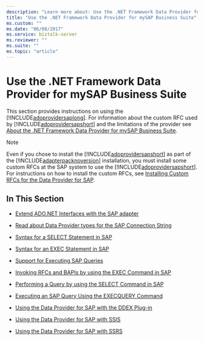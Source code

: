 ```yaml
---
description: "Learn more about: Use the .NET Framework Data Provider for mySAP Business Suite"
title: "Use the .NET Framework Data Provider for mySAP Business Suite"
ms.custom: ""
ms.date: "06/08/2017"
ms.service: biztalk-server
ms.reviewer: ""
ms.suite: ""
ms.topic: "article"
---
```

# Use the .NET Framework Data Provider for mySAP Business Suite
This section provides instructions on using the [!INCLUDE[adoprovidersaplong](../../includes/adoprovidersaplong-md.md)]. For information about the custom RFC used by [!INCLUDE[adoprovidersapshort](../../includes/adoprovidersapshort-md.md)] and the limitations of the provider see [About the .NET Framework Data Provider for mySAP Business Suite](../../adapters-and-accelerators/adapter-sap/about-the-net-framework-data-provider-for-mysap-business-suite.md).  
  
> [!NOTE]
>  Even if you chose to install the [!INCLUDE[adoprovidersapshort](../../includes/adoprovidersapshort-md.md)] as part of the [!INCLUDE[adapterpacknoversion](../../includes/adapterpacknoversion-md.md)] installation, you must install some custom RFCs at the SAP system to use the [!INCLUDE[adoprovidersapshort](../../includes/adoprovidersapshort-md.md)]. For instructions on how to install the custom RFCs, see [Installing Custom RFCs for the Data Provider for SAP](../../adapters-and-accelerators/adapter-sap/install-custom-rfcs-for-the-data-provider-for-sap.md).  
  
## In This Section  
  
-   [Extend ADO.NET Interfaces with the SAP adapter](../../adapters-and-accelerators/adapter-sap/extend-ado-net-interfaces-with-the-sap-adapter.md)  
  
-   [Read about Data Provider types for the SAP Connection String](../../adapters-and-accelerators/adapter-sap/read-about-data-provider-types-for-the-sap-connection-string.md)  
  
-   [Syntax for a SELECT Statement in SAP](../../adapters-and-accelerators/adapter-sap/syntax-for-a-select-statement-in-sap.md)  
  
-   [Syntax for an EXEC Statement in SAP](../../adapters-and-accelerators/adapter-sap/syntax-for-an-exec-statement-in-sap.md)  
  
-   [Support for Executing SAP Queries](./execquery-command-options-in-sap.md)  
  
-   [Invoking RFCs and BAPIs by using the EXEC Command in SAP](../../adapters-and-accelerators/adapter-sap/invoke-rfcs-and-bapis-using-the-exec-command-in-sap.md)  
  
-   [Performing a Query by using the SELECT Command in SAP](../../adapters-and-accelerators/adapter-sap/run-a-query-using-the-select-command-in-sap.md)  
  
-   [Executing an SAP Query Using the EXECQUERY Command](../../adapters-and-accelerators/adapter-sap/execute-an-sap-query-using-the-execquery-command.md)  
  
-   [Using the Data Provider for SAP with the DDEX Plug-in](../../adapters-and-accelerators/adapter-sap/use-the-data-provider-for-sap-with-the-ddex-plug-in.md)  
  
-   [Using the Data Provider for SAP with SSIS](../../adapters-and-accelerators/adapter-sap/use-the-data-provider-for-sap-with-ssis.md)  
  
-   [Using the Data Provider for SAP with SSRS](../../adapters-and-accelerators/adapter-sap/use-the-data-provider-for-sap-with-ssrs.md)